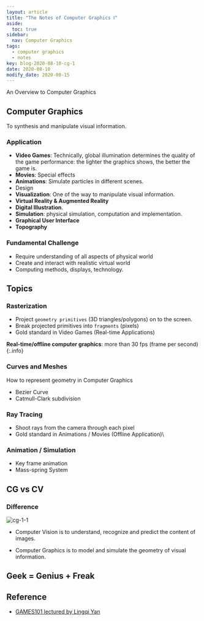 ```yaml
---
layout: article
title: "The Notes of Computer Graphics Ⅰ"
aside:
  toc: true
sidebar:
  nav: Computer Graphics
tags:
  - computer graphics
  - notes
key: blog-2020-08-10-cg-1
date: 2020-08-10
modify_date: 2020-08-15
---
```


An Overview to Computer Graphics

<!--more-->

## Computer Graphics

To synthesis and manipulate visual information.

### Application

- **Video Games**: Technically, global illumination determines the quality of the game performance: the lighter the graphics shows, the better the game is.
- **Movies**: Special effects
- **Animations**: Simulate particles in different scenes.
- Design
- **Visualization**: One of the way to manipulate visual information.
- **Virtual Reality & Augmented Reality**
- **Digital Illustration**.
- **Simulation**: physical simulation, computation and implementation.
- **Graphical User Interface**
- **Topography**

### Fundamental Challenge

- Require understanding of all aspects of physical world
- Create and interact with realistic virtual world
- Computing methods, displays, technology.


## Topics
  
### Rasterization

- Project `geometry primitives` (3D triangles/polygons) on to the screen.
- Break projected primitives into `fragments` (pixels)
- Gold standard in Video Games (Real-time Applications)

**Real-time/offline computer graphics**: more than 30 fps (frame per second)
{:.info}

### Curves and Meshes

How to represent geometry in Computer Graphics

- Bezier Curve
- Catmull-Clark subdivision

### Ray Tracing

- Shoot rays from the camera through each pixel
- Gold standard in Animations / Movies (Offline Application)\


### Animation / Simulation

- Key frame animation
- Mass-spring System

## CG vs CV

### Difference

![cg-1-1](https://s3.ax1x.com/2020/12/29/r7onmT.jpg)

- Computer Vision is to understand, recognize and predict the content of images.

- Computer Graphics is to model and simulate the geometry of visual information.

## Geek = Genius + Freak


## Reference

- [GAMES101 lectured by Lingqi Yan](https://sites.cs.ucsb.edu/~lingqi/teaching/games101.html)